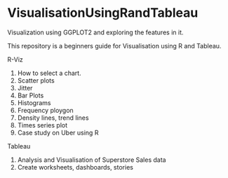 # VisualisationUsingRandTableau
Visualization using GGPLOT2 and exploring the features in it.

This repository is a beginners guide for Visualisation using R and Tableau.

R-Viz
1. How to select a chart.
2. Scatter plots
3. Jitter
4. Bar Plots
5. Histograms
6. Frequency ploygon
7. Density lines, trend lines
8. Times series plot
9. Case study on Uber using R

Tableau
1. Analysis and Visualisation of Superstore Sales data
2. Create worksheets, dashboards, stories
